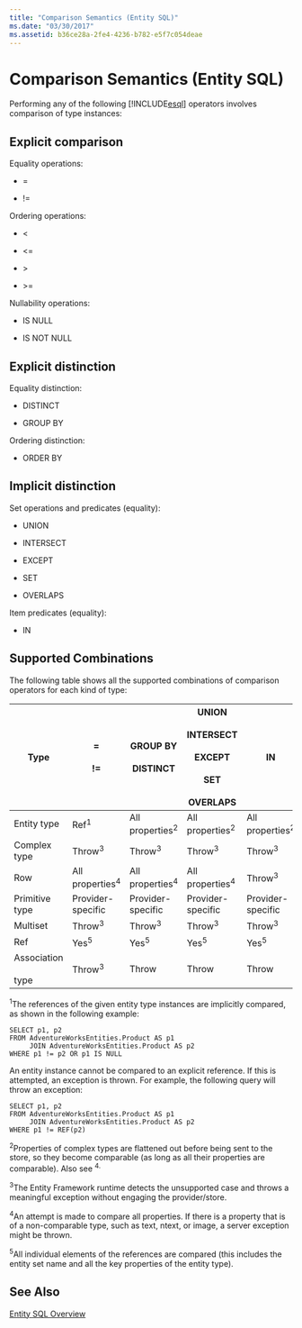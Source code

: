 ```yaml
---
title: "Comparison Semantics (Entity SQL)"
ms.date: "03/30/2017"
ms.assetid: b36ce28a-2fe4-4236-b782-e5f7c054deae
---
```

# Comparison Semantics (Entity SQL)
Performing any of the following [!INCLUDE[esql](../../../../../../includes/esql-md.md)] operators involves comparison of type instances:  

## Explicit comparison  
 Equality operations:  

- =  

- !=  

 Ordering operations:  

- <  

- \<=  

- \>  

- \>=  

 Nullability operations:  

- IS NULL  

- IS NOT NULL  

## Explicit distinction  
 Equality distinction:  

- DISTINCT  

- GROUP BY  

 Ordering distinction:  

- ORDER BY  

## Implicit distinction  
 Set operations and predicates (equality):  

- UNION  

- INTERSECT  

- EXCEPT  

- SET  

- OVERLAPS  

 Item predicates (equality):  

- IN  

## Supported Combinations  
 The following table shows all the supported combinations of comparison operators for each kind of type:  


|**Type**|**=**<br /><br /> **!=**|**GROUP BY**<br /><br /> **DISTINCT**|**UNION**<br /><br /> **INTERSECT**<br /><br /> **EXCEPT**<br /><br /> **SET**<br /><br /> **OVERLAPS**|**IN**|**<   <=**<br /><br /> **>   >=**|**ORDER BY**|**IS NULL**<br /><br /> **IS NOT NULL**|  
|-|-|-|-|-|-|-|-|  
|Entity type|Ref<sup>1</sup>|All properties<sup>2</sup>|All properties<sup>2</sup>|All properties<sup>2</sup>|Throw<sup>3</sup>|Throw<sup>3</sup>|Ref<sup>1</sup>|  
|Complex type|Throw<sup>3</sup>|Throw<sup>3</sup>|Throw<sup>3</sup>|Throw<sup>3</sup>|Throw<sup>3</sup>|Throw<sup>3</sup>|Throw<sup>3</sup>|  
|Row|All properties<sup>4</sup>|All properties<sup>4</sup>|All properties<sup>4</sup>|Throw<sup>3</sup>|Throw<sup>3</sup>|All properties<sup>4</sup>|Throw<sup>3</sup>|  
|Primitive type|Provider-specific|Provider-specific|Provider-specific|Provider-specific|Provider-specific|Provider-specific|Provider-specific|  
|Multiset|Throw<sup>3</sup>|Throw<sup>3</sup>|Throw<sup>3</sup>|Throw<sup>3</sup>|Throw<sup>3</sup>|Throw<sup>3</sup>|Throw<sup>3</sup>|  
|Ref|Yes<sup>5</sup>|Yes<sup>5</sup>|Yes<sup>5</sup>|Yes<sup>5</sup>|Throw|Throw|Yes<sup>5</sup>|  
|Association<br /><br /> type|Throw<sup>3</sup>|Throw|Throw|Throw|Throw<sup>3</sup>|Throw<sup>3</sup>|Throw<sup>3</sup>|  

 <sup>1</sup>The references of the given entity type instances are implicitly compared, as shown in the following example:  

```  
SELECT p1, p2   
FROM AdventureWorksEntities.Product AS p1   
     JOIN AdventureWorksEntities.Product AS p2   
WHERE p1 != p2 OR p1 IS NULL  
```  

 An entity instance cannot be compared to an explicit reference. If this is attempted, an exception is thrown. For example, the following query will throw an exception:  

```  
SELECT p1, p2   
FROM AdventureWorksEntities.Product AS p1   
     JOIN AdventureWorksEntities.Product AS p2   
WHERE p1 != REF(p2)  
```  

 <sup>2</sup>Properties of complex types are flattened out before being sent to the store, so they become comparable (as long as all their properties are comparable). Also see <sup>4.</sup>  

 <sup>3</sup>The Entity Framework runtime detects the unsupported case and throws a meaningful exception without engaging the provider/store.  

 <sup>4</sup>An attempt is made to compare all properties. If there is a property that is of a non-comparable type, such as text, ntext, or image, a server exception might be thrown.  

 <sup>5</sup>All individual elements of the references are compared (this includes the entity set name and all the key properties of the entity type).  

## See Also  
 [Entity SQL Overview](../../../../../../docs/framework/data/adonet/ef/language-reference/entity-sql-overview.md)
